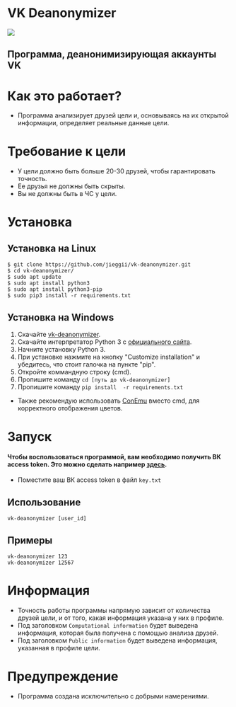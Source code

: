 # VK Deanonymizer
<a href="https://python.org"><img src="https://img.shields.io/badge/python-3-green.svg" /></a>
## Программа, деанонимизирующая аккаунты VK

# Как это работает?
* Программа анализирует друзей цели и, основываясь на их открытой информации, определяет реальные данные цели.

# Требование к цели
* У цели должно быть больше 20-30 друзей, чтобы гарантировать точность.
* Ее друзья не должны быть скрыты.
* Вы не должны быть в ЧС у цели.

# Установка
## Установка на Linux
```
$ git clone https://github.com/jieggii/vk-deanonymizer.git
$ cd vk-deanonymizer/
$ sudo apt update
$ sudo apt install python3
$ sudo apt install python3-pip
$ sudo pip3 install -r requirements.txt
```

## Установка на Windows
1. Скачайте <a href="https://github.com/jieggii/vk-deanonymizer.git">vk-deanonymizer</a>.
2. Скачайте интерпретатор Python 3 с <a href="https://python.org">официального сайта</a>.
3. Начните установку Python 3.
4. При установке нажмите на кнопку "Customize installation" и убедитесь, что стоит галочка на пункте "pip".
5. Откройте коммандную строку (cmd).
6. Пропишите команду ```cd [путь до vk-deanonymizer]```
7. Пропишите команду ```pip install  -r requirements.txt```
* Также рекомендую использовать <a href="http://conemu.ru/ru/">ConEmu</a> вместо cmd, для корректного отображения цветов.

# Запуск
#### Чтобы воспользоваться программой, вам необходимо получить ВК access token. Это можно сделать например <a href="https://vkhost.github.io/">здесь</a>.
* Поместите ваш ВК access token в файл ```key.txt```
## Использование
```vk-deanonymizer [user_id]```
## Примеры
```
vk-deanonymizer 123
vk-deanonymizer 12567
```
# Информация
* Точность работы программы напрямую зависит от количества друзей цели, и от того, какая информация указана у них в профиле.
* Под заголовком ```Computational information``` будет выведена информация, которая была получена с помощью анализа друзей.
* Под заголовком ```Public information``` будет выведена информация, указанная в профиле цели.

# Предупреждение
* Программа создана исключительно с добрыми намерениями.
